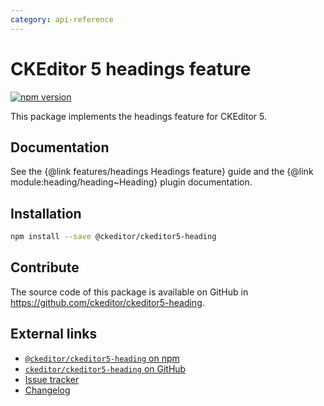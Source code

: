 ```yaml
---
category: api-reference
---
```


# CKEditor 5 headings feature

[![npm version](https://badge.fury.io/js/%40ckeditor%2Fckeditor5-heading.svg)](https://www.npmjs.com/package/@ckeditor/ckeditor5-heading)

This package implements the headings feature for CKEditor 5.

## Documentation

See the {@link features/headings Headings feature} guide and the {@link module:heading/heading~Heading} plugin documentation.

## Installation

```bash
npm install --save @ckeditor/ckeditor5-heading
```

## Contribute

The source code of this package is available on GitHub in https://github.com/ckeditor/ckeditor5-heading.

## External links

* [`@ckeditor/ckeditor5-heading` on npm](https://www.npmjs.com/package/@ckeditor/ckeditor5-heading)
* [`ckeditor/ckeditor5-heading` on GitHub](https://github.com/ckeditor/ckeditor5-heading)
* [Issue tracker](https://github.com/ckeditor/ckeditor5-heading/issues)
* [Changelog](https://github.com/ckeditor/ckeditor5-heading/blob/master/CHANGELOG.md)
